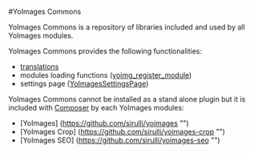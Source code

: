 #YoImages Commons

YoImages Commons is a repository of libraries included and used by all YoImages modules.

YoImages Commons provides the following functionalities:

* [translations](https://github.com/sirulli/yoimages-commons/tree/master/inc/languages "")
* modules loading functions ([yoimg_register_module](https://github.com/sirulli/yoimages-commons/blob/master/inc/utils.php ""))
* settings page ([YoImagesSettingsPage](https://github.com/sirulli/yoimages-commons/blob/master/inc/settings.php ""))


YoImages Commons cannot be installed as a stand alone plugin but it is included with [Composer](https://getcomposer.org/ "") by each YoImages modules:

* [YoImages] (https://github.com/sirulli/yoimages "")
* [YoImages Crop] (https://github.com/sirulli/yoimages-crop "")
* [YoImages SEO] (https://github.com/sirulli/yoimages-seo "")